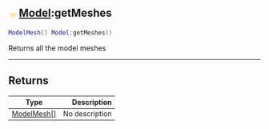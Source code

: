 ## ![shared](../../.gitbook/assets/shared.png) [Model](./readme/model.md):getMeshes

```lua
ModelMesh[] Model:getMeshes()
```

Returns all the model meshes

------
## Returns

| Type   | Description |
| ------ | ----------: |
| [ModelMesh[]](./readme/modelmesh[].md) | No description |

